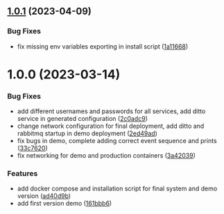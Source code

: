 ## [1.0.1](https://github.com/pervasive-cats/toys-store/compare/v1.0.0...v1.0.1) (2023-04-09)


### Bug Fixes

* fix missing env variables exporting in install script ([1a11668](https://github.com/pervasive-cats/toys-store/commit/1a11668d4568b596fe34351634c6e1cb96f945be))

# 1.0.0 (2023-03-14)


### Bug Fixes

* add different usernames and passwords for all services, add ditto service in generated configuration ([2c0adc9](https://github.com/pervasive-cats/toys-store/commit/2c0adc9a632482ead4038c1f03741380d62e0e9c))
* change network configuration for final deployment, add ditto and rabbitmq startup in demo deployment ([2ed49ad](https://github.com/pervasive-cats/toys-store/commit/2ed49ad6be9cbdb5dbc53af10cb02c4c63a05fe5))
* fix bugs in demo, complete adding correct event sequence and prints ([33c7620](https://github.com/pervasive-cats/toys-store/commit/33c762011439da033799f822123f6c80097ecfce))
* fix networking for demo and production containers ([3a42039](https://github.com/pervasive-cats/toys-store/commit/3a420398ef2c42632e128b8ea699cd07130d6c8f))


### Features

* add docker compose and installation script for final system and demo version ([ad40d9b](https://github.com/pervasive-cats/toys-store/commit/ad40d9b74f1ee3822b91c9c121dddc7d7a992840))
* add first version demo ([161bbb6](https://github.com/pervasive-cats/toys-store/commit/161bbb6b192d45d175aa254ad5394587bace0b85))
